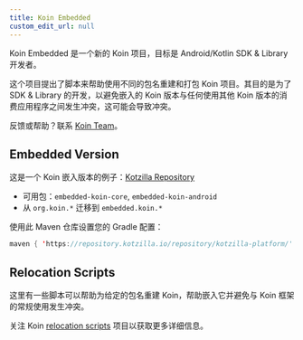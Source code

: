 ```yaml
---
title: Koin Embedded
custom_edit_url: null
---
```

Koin Embedded 是一个新的 Koin 项目，目标是 Android/Kotlin SDK & Library 开发者。

这个项目提出了脚本来帮助使用不同的包名重建和打包 Koin 项目。其目的是为了 SDK & Library 的开发，以避免嵌入的 Koin 版本与任何使用其他 Koin 版本的消费应用程序之间发生冲突，这可能会导致冲突。

反馈或帮助？联系 [Koin Team](mailto:koin@kotzilla.io)。

## Embedded Version

这是一个 Koin 嵌入版本的例子：[Kotzilla Repository](https://repository.kotzilla.io/#browse/browse:Koin-Embedded)
- 可用包：`embedded-koin-core`, `embedded-koin-android`
- 从 `org.koin.*` 迁移到 `embedded.koin.*`

使用此 Maven 仓库设置您的 Gradle 配置：
```kotlin
maven { 'https://repository.kotzilla.io/repository/kotzilla-platform/' }
```

## Relocation Scripts

这里有一些脚本可以帮助为给定的包名重建 Koin，帮助嵌入它并避免与 Koin 框架的常规使用发生冲突。

关注 Koin [relocation scripts](https://github.com/InsertKoinIO/koin-embedded?tab=readme-ov-file#koin-relocation-scripts) 项目以获取更多详细信息。
```